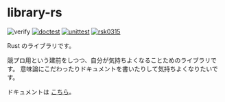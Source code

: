 # library-rs

![verify](https://github.com/rsk0315/library-rs/workflows/verify/badge.svg)
[![doctest](https://github.com/rsk0315/library-rs/workflows/doctest/badge.svg)](https://rsk0315.github.io/library-rs/nekolib/)
[![unittest](https://github.com/rsk0315/library-rs/workflows/unittest/badge.svg)](https://github.com/rsk0315/library-rs/actions/workflows/unit_test.yml)
[![rsk0315](https://img.shields.io/endpoint?url=https%3A%2F%2Fatcoder-badges.now.sh%2Fapi%2Fatcoder%2Fjson%2Frsk0315)](https://atcoder.jp/users/rsk0315)

Rust のライブラリです。

競プロ用という建前をしつつ、自分が気持ちよくなることためのライブラリです。
意味論にこだわったりドキュメントを書いたりして気持ちよくなりたいです。

ドキュメントは [こちら](https://rsk0315.github.io/library-rs/nekolib/)。
